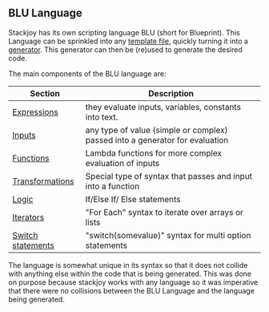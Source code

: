## BLU Language

Stackjoy has its own scripting language BLU (short for Blueprint). This Language can be
sprinkled into any [template file](documentation/generator/template-files), quickly turning it into a [generator](documentation/generator/introduction). This generator can then be
(re)used to generate the desired code.

The main components of the BLU language are:

| Section | Description |
|---|---|
|[Expressions](documentation/blu-language/expressions) | they evaluate inputs, variables, constants into text.|
| [Inputs](documentation/blu-language/inputs) |  any type of value (simple or complex) passed into a generator for evaluation |
| [Functions](documentation/blu-language/functions) |  Lambda functions for more complex evaluation of inputs |
| [Transformations](documentation/blu-language/transformations) |  Special type of syntax that passes and input into a function |
| [Logic](documentation/blu-language/logic) |  If/Else If/ Else statements |
| [Iterators](documentation/blu-language/iterators) |  "For Each" syntax to iterate over arrays or lists |
| [Switch statements](documentation/blu-language/switch) | "switch(somevalue)" syntax for multi option statements |

The language is somewhat unique in its syntax so that it does not collide with anything 
else within the code that is being generated. This was done on purpose because stackjoy 
works with any language so it was imperative that there were no collisions between the 
BLU Language and the language being generated. 

